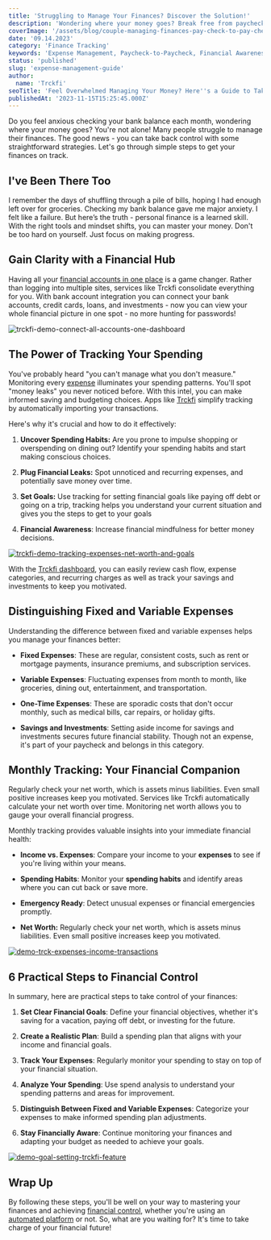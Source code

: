 ```yaml
---
title: 'Struggling to Manage Your Finances? Discover the Solution!'
description: 'Wondering where your money goes? Break free from paycheck-to-paycheck! Learn expense management secrets, from habits to goals. Take control now!'
coverImage: '/assets/blog/couple-managing-finances-pay-check-to-pay-check.png'
date: '09.14.2023'
category: 'Finance Tracking'
keywords: 'Expense Management, Paycheck-to-Paycheck, Financial Awareness, Savings, Monthly Tracking, Bank Account, Types of Expenses, Business Owner, Time Period, Variable Expenses, Step by Step, Long Term, Pay Attention, Net worth tracking,Spend Analysis'
status: 'published'
slug: 'expense-management-guide'
author:
  name: 'Trckfi'
seoTitle: 'Feel Overwhelmed Managing Your Money? Here''s a Guide to Take Control'
publishedAt: '2023-11-15T15:25:45.000Z'
---
```


Do you feel anxious checking your bank balance each month, wondering where your money goes? You're not alone! Many people struggle to manage their finances. The good news - you can take back control with some straightforward strategies. Let's go through simple steps to get your finances on track.

## I've Been There Too

I remember the days of shuffling through a pile of bills, hoping I had enough left over for groceries. Checking my bank balance gave me major anxiety. I felt like a failure. But here’s the truth - personal finance is a learned skill. With the right tools and mindset shifts, you can master your money. Don't be too hard on yourself. Just focus on making progress.

## Gain Clarity with a Financial Hub

Having all your [financial accounts in one place](/pricing) is a game changer. Rather than logging into multiple sites, services like Trckfi consolidate everything for you. With bank account integration you can connect your bank accounts, credit cards, loans, and investments - now you can view your whole financial picture in one spot - no more hunting for passwords!

![trckfi-demo-connect-all-accounts-one-dashboard](/images/home--1--I3Nz.png)

## The Power of Tracking Your Spending

You've probably heard "you can't manage what you don't measure." Monitoring every [expense](/blog/tracking-monthly-expenses) illuminates your spending patterns. You'll spot "money leaks" you never noticed before. With this intel, you can make informed saving and budgeting choices. Apps like [Trckfi](/pricing) simplify tracking by automatically importing your transactions.

Here's why it's crucial and how to do it effectively:

1. **Uncover Spending Habits:** Are you prone to impulse shopping or overspending on dining out? Identify your spending habits and start making conscious choices.

2. **Plug Financial Leaks:** Spot unnoticed and recurring expenses, and potentially save money over time.

3. **Set Goals:** Use tracking for setting financial goals like paying off debt or going on a trip, tracking helps you understand your current situation and gives you the steps to get to your goals

4. **Financial Awareness**: Increase financial mindfulness for better money decisions.

[![trckfi-demo-tracking-expenses-net-worth-and-goals](/images/home--8--Y0ND.png)](/pricing)

With the [Trckfi dashboard](/pricing), you can easily review cash flow, expense categories, and recurring charges as well as track your savings and investments to keep you motivated.

## Distinguishing Fixed and Variable Expenses

Understanding the difference between fixed and variable expenses helps you manage your finances better:

- **Fixed Expenses**: These are regular, consistent costs, such as rent or mortgage payments, insurance premiums, and subscription services.

- **Variable Expenses**: Fluctuating expenses from month to month, like groceries, dining out, entertainment, and transportation.

- **One-Time Expenses**: These are sporadic costs that don't occur monthly, such as medical bills, car repairs, or holiday gifts.

- **Savings and Investments**: Setting aside income for savings and investments secures future financial stability. Though not an expense, it's part of your paycheck and belongs in this category.

## Monthly Tracking: Your Financial Companion

Regularly check your net worth, which is assets minus liabilities. Even small positive increases keep you motivated. Services like Trckfi automatically calculate your net worth over time. Monitoring net worth allows you to gauge your overall financial progress.

Monthly tracking provides valuable insights into your immediate financial health:

- **Income vs. Expenses**: Compare your income to your **expenses** to see if you're living within your means.

- **Spending Habits**: Monitor your **spending habits** and identify areas where you can cut back or save more.

- **Emergency Ready**: Detect unusual expenses or financial emergencies promptly.

- **Net Worth:** Regularly check your net worth, which is assets minus liabilities. Even small positive increases keep you motivated.

[![demo-trck-expenses-income-transactions](/images/home--11--I5MD.png)](/pricing)

## 6 Practical Steps to Financial Control

In summary, here are practical steps to take control of your finances:

1. **Set Clear Financial Goals**: Define your financial objectives, whether it's saving for a vacation, paying off debt, or investing for the future.

2. **Create a Realistic Plan**: Build a spending plan that aligns with your income and financial goals.

3. **Track Your Expenses**: Regularly monitor your spending to stay on top of your financial situation.

4. **Analyze Your Spending**: Use spend analysis to understand your spending patterns and areas for improvement.

5. **Distinguish Between Fixed and Variable Expenses**: Categorize your expenses to make informed spending plan adjustments.

6. **Stay Financially Aware**: Continue monitoring your finances and adapting your budget as needed to achieve your goals.

[![demo-goal-setting-trckfi-feature](/images/home--12--UyOT.png)](/pricing)

## Wrap Up

By following these steps, you'll be well on your way to mastering your finances and achieving [financial control](/blog/optimize-financial-tracking-for-success), whether you're using an [automated platform](/pricing) or not. So, what are you waiting for? It's time to take charge of your financial future!

